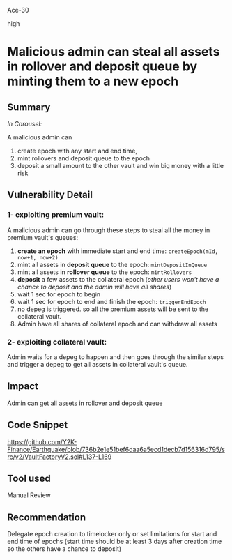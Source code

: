 Ace-30

high

# Malicious admin can steal all assets in rollover and deposit queue by minting them to a new epoch

## Summary
_In Carousel:_

A malicious admin can 
1. create epoch with any start and end time, 
2. mint rollovers and deposit queue to the epoch
3. deposit a small amount to the other vault
and win big money with a little risk

## Vulnerability Detail
### 1- exploiting premium vault:
A malicious admin can go through these steps to steal all the money in premium vault's queues:
1. **create an epoch** with immediate start and end time: `createEpoch(mId, now+1, now+2)`
2. mint all assets in **deposit queue** to the epoch: `mintDepositInQueue`
3. mint all assets in **rollover queue** to the epoch: `mintRollovers`
4. **deposit** a few assets to the collateral epoch (_other users won't have a chance to deposit and the admin will have all shares_)
5. wait 1 sec for epoch to begin
6. wait 1 sec for epoch to end and finish the epoch: `triggerEndEpoch`
9. no depeg is triggered. so all the premium assets will be sent to the collateral vault. 
10. Admin have all shares of collateral epoch and can withdraw all assets

### 2- exploiting collateral vault:
Admin waits for a depeg to happen and then goes through the similar steps and trigger a depeg to get all assets in collateral vault's queue.

## Impact
Admin can get all assets in rollover and deposit queue

## Code Snippet
https://github.com/Y2K-Finance/Earthquake/blob/736b2e1e51bef6daa6a5ecd1decb7d156316d795/src/v2/VaultFactoryV2.sol#L137-L169

## Tool used

Manual Review

## Recommendation
Delegate epoch creation to timelocker only or set limitations for start and end time of epochs (start time should be at least 3 days after creation time so the others have a chance to deposit)